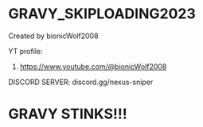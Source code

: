 # GRAVY_SKIPLOADING2023
Created by bionicWolf2008

YT profile: 
1. https://www.youtube.com/@bionicWolf2008

DISCORD SERVER: discord.gg/nexus-sniper
# GRAVY STINKS!!!
